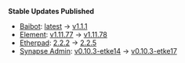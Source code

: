 **Stable Updates Published**

* [Baibot](https://github.com/etkecc/baibot): [latest](https://github.com/etkecc/baibot/releases/tag/latest) -> [v1.1.1](https://github.com/etkecc/baibot/releases/tag/v1.1.1)
* [Element](https://github.com/element-hq/element-web): [v1.11.77](https://github.com/element-hq/element-web/releases/tag/v1.11.77) -> [v1.11.78](https://github.com/element-hq/element-web/releases/tag/v1.11.78)
* [Etherpad](https://github.com/ether/etherpad-lite): [2.2.2](https://github.com/ether/etherpad-lite/releases/tag/2.2.2) -> [2.2.5](https://github.com/ether/etherpad-lite/releases/tag/2.2.5)
* [Synapse Admin](https://github.com/etkecc/synapse-admin): [v0.10.3-etke14](https://github.com/etkecc/synapse-admin/releases/tag/v0.10.3-etke14) -> [v0.10.3-etke17](https://github.com/etkecc/synapse-admin/releases/tag/v0.10.3-etke17)

